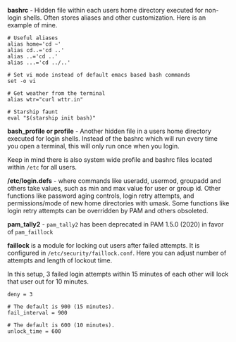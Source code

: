**bashrc** - Hidden file within each users home directory executed for non-login shells. Often stores aliases and other customization. Here is an example of mine.
```
# Useful aliases
alias home='cd ~'
alias cd..='cd ..'
alias ..='cd ..'
alias ...='cd ../..'

# Set vi mode instead of default emacs based bash commands
set -o vi

# Get weather from the terminal
alias wtr="curl wttr.in"

# Starship faunt
eval "$(starship init bash)"
```
**bash_profile or profile** - Another hidden file in a users home directory executed for login shells. Instead of the bashrc which will run every time you open a terminal, this will only run once when you login. 

Keep in mind there is also system wide profile and bashrc files located within `/etc` for all users.

**/etc/login.defs** - where commands like useradd, usermod, groupadd and others take values, such as min and max value for user or group id. Other functions like password aging controls, login retry attempts, and permissions/mode of new home directories with umask. Some functions like login retry attempts can be overridden by PAM and others obsoleted. 

**pam_tally2** - `pam_tally2` has been deprecated in PAM 1.5.0 (2020) in favor of `pam_faillock`

**faillock** is a module for locking out users after failed attempts. It is configured in `/etc/security/faillock.conf`. Here you can adjust number of attempts and length of lockout time. 

In this setup, 3 failed login attempts within 15 minutes of each other will lock that user out for 10 minutes.
```
deny = 3

# The default is 900 (15 minutes).
fail_interval = 900

# The default is 600 (10 minutes).
unlock_time = 600
```